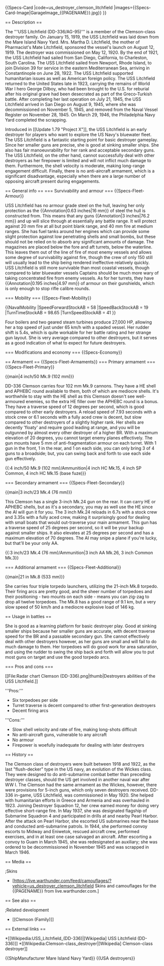 {{Specs-Card
|code=us_destroyer_clemson_litchfield
|images={{Specs-Card-Image|GarageImage_{{PAGENAME}}.jpg}}
}}

== Description ==
<!-- ''In the first part of the description, cover the history of the ship's creation and military application. In the second part, tell the reader about using this ship in the game. Add a screenshot: if a beginner player has a hard time remembering vehicles by name, a picture will help them identify the ship in question.'' -->
The '''USS Litchfield (DD-336/AG-95)''' is a member of the Clemson-class destroyer family. On January 15, 1919, the USS Litchfield was laid down from the Mare Island Navy Yard. Mrs. Martha D. Litchfield, the mother of Pharmacist's Mate Litchfield, sponsored the vessel's launch on August 12, 1919. The destroyer was commissioned on May 12, 1920. By the end of 1921, the USS Litchfield had sailed from San Diego, California, to Charleston, South Carolina. The USS Litchfield sailed from Newport, Rhode Island, to join Division 39 for service in the eastern Mediterranean Sea, arriving in Constantinople on June 28, 1922. The USS Litchfield supported humanitarian issues as well as American foreign policy. The USS Litchfield returned to the United States late in 1923, carrying the remains of World War I hero George Dilboy, who had been brought to the U.S. for reburial after his original grave had been desecrated as part of the Greco-Turkish battle. After completing her last operation on July 21, 1945, the USS Litchfield arrived in San Diego on August 9, 1945, where she was decommissioned on November 5, 1945, and removed from the Naval Vessel Register on November 28, 1945. On March 29, 1946, the Philadelphia Navy Yard completed the scrapping.

Introduced in [[Update 1.79 "Project X"]], the USS Litchfield is an early destroyer for players who want to explore the US Navy's bluewater fleet. The USS Litchfield is a fantastic starting point for basic destroyer gameplay. Since her smaller guns are precise, she is good at sinking smaller ships. She also has fair manoeuvrability for her rank and acceptable secondary guns. The USS Litchfield, on the other hand, cannot successfully deal with other destroyers as her firepower is limited and will not inflict much damage to them. Furthermore, the shell velocity is moderate, making long-range engagement difficult. Finally, there is no anti-aircraft armament, which is a significant disadvantage, especially when there are a large number of opposing aircraft present during engagements.

== General info ==
=== Survivability and armour ===
{{Specs-Fleet-Armour}}
<!-- ''Talk about the vehicle's armour. Note the most well-defended and most vulnerable zones, e.g. the ammo magazine. Evaluate the composition of components and assemblies responsible for movement and manoeuvrability. Evaluate the survivability of the primary and secondary armaments separately. Don't forget to mention the size of the crew, which plays an important role in fleet mechanics. Save tips on preserving survivability for the "Usage in battles" section. If necessary, use a graphical template to show the most well-protected or most vulnerable points in the armour.'' -->

USS Litchfield has no armour grade steel on the hull, leaving her only protection as the {{Annotation|0.63 inches|16 mm}} of steel the hull is constructed from. This means that any guns {{Annotation|3 inches|76.2 mm}} and up will slice through at essentially any battle range. It will protect against 20 mm fire at all but point blank range, and 40 mm fire at medium ranges. She has fuel tanks around her engines which can provide some slight protection against low penetrating shells and small bombs, but these should not be relied on to absorb any significant amounts of damage. The magazines are placed below the fore and aft turrets, below the waterline. This leaves them out of the line of fire of most enemy vessels and allows some degree of survivability against fire, though the crew of only 150 still will usually lead to the ship being rendered ineffective relatively quickly. USS Litchfield is still more survivable than most coastal vessels, though compared to later bluewater vessels Captains should be much more wary of taking concentrated fire from enemy vessels. As for her turrets, they have {{Annotation|0.195 inches|4.97 mm}} of armour on their gunshields, which is only enough to stop rifle calibre rounds.

=== Mobility ===
{{Specs-Fleet-Mobility}}
<!-- ''Write about the ship's mobility. Evaluate its power and manoeuvrability, rudder rerouting speed, stopping speed at full tilt, with its maximum forward and reverse speed.'' -->

{{NavalMobility
|SpeedForwardStockAB = 58
|SpeedBackStockAB = 19
|TurnTimeStockAB = 98.65
|TurnSpeedStockAB = 41
}}

Four boilers and two geared steam turbines produce 27,000 HP, allowing her a top speed of just under 65 km/h with a spaded vessel. Her rudder shift is 5.4s, which is quite workable for her battle rating and her strange gun layout. She is very average compared to other destroyers, but it serves as a good indication of what to expect for future destroyers.

=== Modifications and economy ===
{{Specs-Economy}}

== Armament ==
{{Specs-Fleet-Armaments}}
=== Primary armament ===
{{Specs-Fleet-Primary}}
<!-- ''Provide information about the characteristics of the primary armament. Evaluate their efficacy in battle based on their reload speed, ballistics and the capacity of their shells. Add a link to the main article about the weapon: <code><nowiki>{{main|Weapon name (calibre)}}</nowiki></code>. Broadly describe the ammunition available for the primary armament, and provide recommendations on how to use it and which ammunition to choose.'' -->
{{main|4 inch/50 Mk.9 (102 mm)}}

DD-336 Clemson carries four 102 mm Mk.9 cannons. They have a HE shell and APHEBC round available to them, both of which are mediocre shells. It's worthwhile to stay with the HE shell as this Clemson doesn't see well-armoured enemies, so the extra HE filler over the APHEBC round is a bonus. They have a traverse speed of 12 degrees per second, which is good compared to other early destroyers. A reload speed of 7.93 seconds with a stock crew or 6.1 seconds with a fully aced crew is decent, but slow compared to other destroyers of a slightly higher rank. Her shells are decently 'floaty' and require good leading at range, and you will be outgunned by almost every other destroyer of a higher BR. With a maximum elevation of 20 degrees, you cannot target enemy planes effectively. The gun mounts have 5 mm of anti-fragmentation armour on each turret. With 1 gun in the front, 1 in the rear, and 1 on each side, you can only bring 3 of 4 guns to a broadside; but, you can swing back and forth to use each side gun effectively.

{{:4 inch/50 Mk.9 (102 mm)/Ammunition|4 inch HC Mk.15, 4 inch SP Common, 4 inch HC Mk.15 (base fuze)}}

=== Secondary armament ===
{{Specs-Fleet-Secondary}}
<!-- ''Some ships are fitted with weapons of various calibres. Secondary armaments are defined as weapons chosen with the control <code>Select secondary weapon</code>. Evaluate the secondary armaments and give advice on how to use them. Describe the ammunition available for the secondary armament. Provide recommendations on how to use them and which ammunition to choose. Remember that any anti-air armament, even heavy calibre weapons, belong in the next section. If there is no secondary armament, remove this section.'' -->
{{main|3 inch/23 Mk.4 (76 mm)}}

This Clemson has a single 3-inch Mk.24 gun on the rear. It can carry HE or APHEBC shells, but as it's a secondary, you may as well use the HE since the AI will gun it for you. The 3 inch Mk.24 reloads in 6.7s with a stock crew and 3.35s with a fully aced crew, making it surprisingly good for dealing with small boats that would out-traverse your main armament. This gun has a traverse speed of 25 degrees per second, so it will be your backup against smaller ships. It also elevates at 25 degrees per second and has a maximum elevation of 70 degrees. The AI may snipe a plane if you're lucky, but that'll be your only AA.

{{:3 inch/23 Mk.4 (76 mm)/Ammunition|3 inch AA Mk.26, 3 inch Common Mk.3}}

=== Additional armament ===
{{Specs-Fleet-Additional}}
<!-- ''Describe the available additional armaments of the ship: depth charges, mines, torpedoes. Talk about their positions, available ammunition and launch features such as dead zones of torpedoes. If there is no additional armament, remove this section.'' -->
{{main|21 in Mk.8 (533 mm)}}

She carries four triple torpedo launchers, utilizing the 21-inch Mk.8 torpedo. Their firing arcs are pretty good, and the sheer number of torpedoes and their positioning - two mounts on each side - means you can zig-zag to drop all twelve torpedoes. The Mk.8 has a good range of 9.1 km, but a very slow speed of 50 km/h and a mediocre explosive load of 146 kg.

== Usage in battles ==
<!-- ''Describe the technique of using this ship, the characteristics of her use in a team and tips on strategy. Abstain from writing an entire guide – don't try to provide a single point of view, but give the reader food for thought. Talk about the most dangerous opponents for this vehicle and provide recommendations on fighting them. If necessary, note the specifics of playing with this vehicle in various modes (AB, RB, SB).'' -->

She is good as a learning platform for basic destroyer play. Good at sinking smaller ships because her smaller guns are accurate, with decent traverse speed for the BR and a passable secondary gun. She cannot effectively deal with other destroyers however, as her guns are small and will fail to do much damage to them. Her torpedoes will do good work for area saturation, and using the rudder to swing the ship back and forth will allow you to put most guns on target and use the good torpedo arcs.

=== Pros and cons ===
<!-- ''Summarise and briefly evaluate the vehicle in terms of its characteristics and combat effectiveness. Mark its pros and cons in the bulleted list. Try not to use more than 6 points for each of the characteristics. Avoid using categorical definitions such as "bad", "good" and the like - use substitutions with softer forms such as "inadequate" and "effective".'' -->
[[File:Radar chart Clemson (DD-336).png|thumb|Destroyers abilities of the USS Litchfield.]]

'''Pros:'''

* Six torpedoes per side
* Turret traverse is decent compared to other first-generation destroyers
* Decent firing arcs

'''Cons:'''

* Slow shell velocity and rate of fire, making long-shots difficult
* No anti-aircraft guns, vulnerable to any aircraft
* No armour
* Firepower is woefully inadequate for dealing with later destroyers

== History ==
<!-- ''Describe the history of the creation and combat usage of the ship in more detail than in the introduction. If the historical reference turns out to be too long, take it to a separate article, taking a link to the article about the ship and adding a block "/History" (example: <nowiki>https://wiki.warthunder.com/(Ship-name)/History</nowiki>) and add a link to it here using the <code>main</code> template. Be sure to reference text and sources by using <code><nowiki><ref></ref></nowiki></code>, as well as adding them at the end of the article with <code><nowiki><references /></nowiki></code>. This section may also include the ship's dev blog entry (if applicable) and the in-game encyclopedia description (under <code><nowiki>=== In-game description ===</nowiki></code>, also if applicable).'' -->

The Clemson class of destroyers were built between 1918 and 1922, as the last "flush-decker" type in the US navy, an evolution of the Wickes class. They were designed to do anti-submarine combat better than preceding destroyer classes, should the US get involved in another naval war after WW I. The Clemson had the same armament as the Wickes, however, there were provisions for 5-inch guns, which only seven destroyers received. DD-336 in-game, USS Litchfield, was commissioned in May 1920. She helped with humanitarian efforts in Greece and Armenia and was overhauled in 1923. Joining Destroyer Squadron 12, her crew earned money for doing very effective short-range fire. In May 1937, she was designated flagship of Submarine Squadron 4 and participated in drills at and nearby Pearl Harbor. After the attack on Pearl Harbor, she escorted US submarines near the base and conducted anti-submarine patrols. In 1944, she performed convoy escorts to Midway and Eniwetok, rescued aircraft crew, performed exercises, and in at least one case salvaged an aircraft. After escorting a convoy to Guam in March 1945, she was redesignated an auxiliary; she was ordered to be decommissioned in November 1945 and was scrapped in March 1946.

== Media ==
<!-- ''Excellent additions to the article would be video guides, screenshots from the game, and photos.'' -->

;Skins

* [https://live.warthunder.com/feed/camouflages/?vehicle=us_destroyer_clemson_litchfield Skins and camouflages for the {{PAGENAME}} from live.warthunder.com.]

== See also ==
<!-- ''Links to articles on the War Thunder Wiki that you think will be useful for the reader, for example:''
* ''reference to the series of the ship;''
* ''links to approximate analogues of other nations and research trees.'' -->

;Related development

* [[Clemson (Family)]]

== External links ==
<!-- ''Paste links to sources and external resources, such as:''
* ''topic on the official game forum;''
* ''other literature.'' -->

*[[Wikipedia:USS_Litchfield_(DD-336)|[Wikipedia] USS Litchfield (DD-336)]]
*[[Wikipedia:Clemson-class_destroyer|[Wikipedia] Clemson-class destroyer]]

{{ShipManufacturer Mare Island Navy Yard}}
{{USA destroyers}}